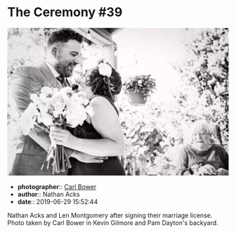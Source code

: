 # The Ceremony \#39

![Nathan Acks and Len Montgomery after signing their marriage license](assets/2019-06-29-set-1-the-ceremony-39.webp)

* **photographer**:: [Carl Bower](https://carlbowerphotos.com)  
* **author**:: Nathan Acks  
* **date**:: 2019-06-29 15:52:44

Nathan Acks and Len Montgomery after signing their marriage license. Photo taken by Carl Bower in Kevin Gilmore and Pam Dayton's backyard.
